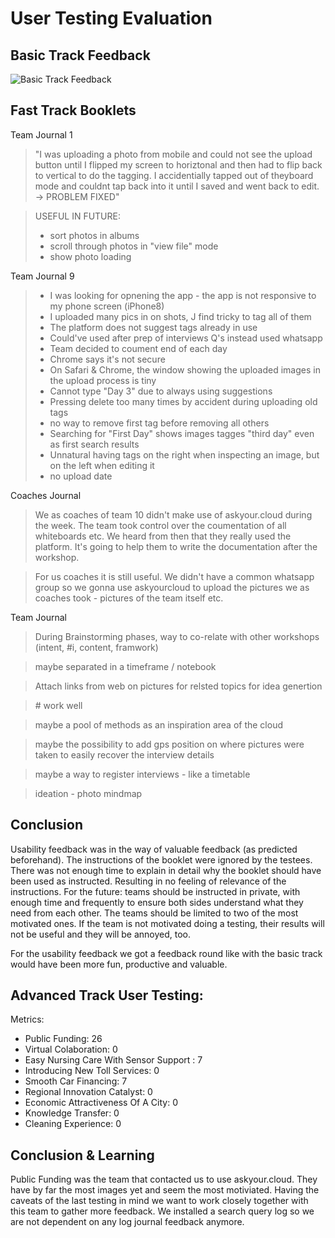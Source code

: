 # User Testing Evaluation

## Basic Track Feedback

![Basic Track Feedback](https://files.askyour.cloud/656d9b41-bf4e-4d7d-bf6d-b8410886f96f_photo5994802742465506870.jpg)


## Fast Track Booklets

Team Journal 1
> "I was uploading a photo from mobile and could not see the upload button until I flipped my screen to horiztonal and then had to flip back to vertical to do the tagging. I accidentially tapped out of theyboard mode and couldnt tap back into it until I saved and went back to edit. -> PROBLEM FIXED"

> USEFUL IN FUTURE:
> - sort photos in albums
> - scroll through photos in "view file" mode
> - show photo loading

Team Journal 9
> - I was looking for opnening the app - the app is not responsive to my phone screen (iPhone8)
> - I uploaded many pics in on shots, J find tricky to tag all of them
> - The platform does not suggest tags already in use
> - Could've used after prep of interviews Q's instead used whatsapp
> - Team decided to coument end of each day
> - Chrome says it's not secure
> - On Safari & Chrome, the window showing the uploaded images in the upload process is tiny
> - Cannot type "Day 3" due to always using suggestions
> - Pressing delete too many times by accident during uploading old tags
> - no way to remove first tag before removing all others
> - Searching for "First Day" shows images tagges "third day" even as first search results
> - Unnatural having tags on the right when inspecting an image, but on the left when editing it
> - no upload date

Coaches Journal
> We as coaches of team 10 didn't make use of askyour.cloud during the week. The team took control over the coumentation of all whiteboards etc. We heard from then that they really used the platform. It's going to help them to write the documentation after the workshop.

> For us coaches it is still useful. We didn't have a common whatsapp group so we gonna use askyourcloud to upload the pictures we as coaches took - pictures of the team itself etc.

Team Journal
> During Brainstorming phases, way to co-relate with other workshops (intent, #i, content, framwork)

> maybe separated in a timeframe / notebook

> Attach links from web on pictures for relsted topics for idea genertion

> \# work well

> maybe a pool of methods as an inspiration area of the cloud

> maybe the possibility to add gps position on where pictures were taken to easily recover the interview details

> maybe a way to register interviews - like a timetable

> ideation - photo mindmap

## Conclusion

Usability feedback was in the way of valuable feedback (as predicted beforehand). The instructions of the booklet were ignored by the testees. There was not enough time to explain in detail why the booklet should have been used as instructed. Resulting in no feeling of relevance of the instructions. For the future: teams should be instructed in private, with enough time and frequently to ensure both sides understand what they need from each other. The teams should be limited to two of the most motivated ones. If the team is not motivated doing a testing, their results will not be useful and they will be annoyed, too.

For the usability feedback we got a feedback round like with the basic track would have been more fun, productive and valuable.

## Advanced Track User Testing:

Metrics:

- Public Funding: 26
- Virtual Colaboration: 0
- Easy Nursing Care With Sensor Support : 7
- Introducing New Toll Services: 0
- Smooth Car Financing: 7
- Regional Innovation Catalyst: 0
- Economic Attractiveness Of A City: 0
- Knowledge Transfer: 0
- Cleaning Experience: 0


## Conclusion & Learning

Public Funding was the team that contacted us to use askyour.cloud.
They have by far the most images yet and seem the most motiviated.
Having the caveats of the last testing in mind we want to work closely together with this team to gather more feedback. We installed a search query log so we are not dependent on any log journal feedback anymore.
